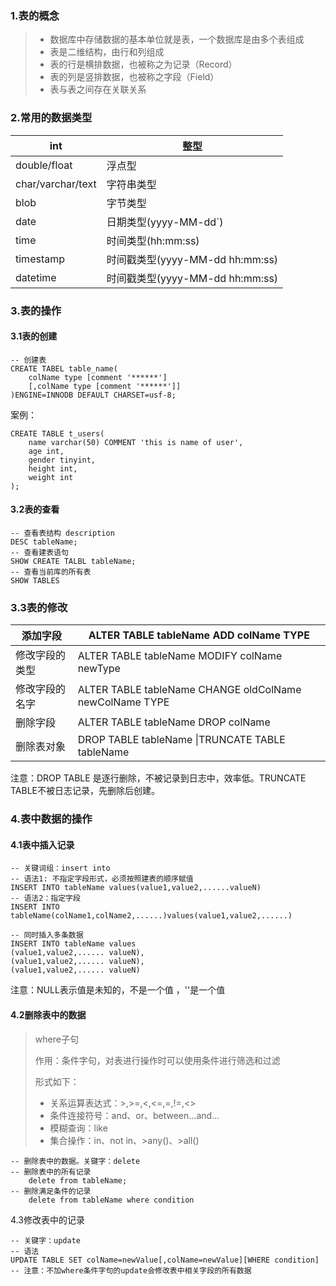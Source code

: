 ### 1.表的概念

> - 数据库中存储数据的基本单位就是表，一个数据库是由多个表组成
> - 表是二维结构，由行和列组成
> - 表的行是横排数据，也被称之为记录（Record）
> - 表的列是竖排数据，也被称之字段（Field）
> - 表与表之间存在关联关系

### 2.常用的数据类型

| int               | 整型                            |
| ----------------- | ------------------------------- |
| double/float      | 浮点型                          |
| char/varchar/text | 字符串类型                      |
| blob              | 字节类型                        |
| date              | 日期类型(yyyy-MM-dd`)           |
| time              | 时间类型(hh:mm:ss)              |
| timestamp         | 时间戳类型(yyyy-MM-dd hh:mm:ss) |
| datetime          | 时间戳类型(yyyy-MM-dd hh:mm:ss) |

### 3.表的操作

#### 3.1表的创建

```mysql
-- 创建表
CREATE TABEL table_name(
	colName type [comment '******']
	[,colName type [comment '******']]
)ENGINE=INNODB DEFAULT CHARSET=usf-8;
```

案例：

```mysql
CREATE TABLE t_users(
	name varchar(50) COMMENT 'this is name of user',
    age int,
    gender tinyint,
    height int,
    weight int
);
```

#### 3.2表的查看

```mysql
-- 查看表结构 description
DESC tableName;
-- 查看建表语句
SHOW CREATE TALBL tableName;
-- 查看当前库的所有表
SHOW TABLES
```

### 3.3表的修改

| 添加字段       | ALTER TABLE tableName ADD colName TYPE                  |
| -------------- | ------------------------------------------------------- |
| 修改字段的类型 | ALTER TABLE tableName MODIFY colName newType            |
| 修改字段的名字 | ALTER TABLE tableName CHANGE oldColName newColName TYPE |
| 删除字段       | ALTER TABLE tableName DROP colName                      |
| 删除表对象     | DROP TABLE tableName \|TRUNCATE TABLE tableName         |

注意：DROP TABLE 是逐行删除，不被记录到日志中，效率低。TRUNCATE TABLE不被日志记录，先删除后创建。



### 4.表中数据的操作

#### 4.1表中插入记录

```mysql
-- 关键词组：insert into
-- 语法1: 不指定字段形式，必须按照建表的顺序赋值
INSERT INTO tableName values(value1,value2,......valueN)
-- 语法2：指定字段
INSERT INTO tableName(colName1,colName2,......)values(value1,value2,......)
```

```mysql
-- 同时插入多条数据
INSERT INTO tableName values
(value1,value2,...... valueN),
(value1,value2,...... valueN),
(value1,value2,...... valueN)
```

注意：NULL表示值是未知的，不是一个值 ，''是一个值

#### 4.2删除表中的数据

> where子句
>
> 作用：条件字句，对表进行操作时可以使用条件进行筛选和过滤
>
> 形式如下：
>
> - 关系运算表达式：>,>=,<,<=,=,!=,<>
> - 条件连接符号：and、or、between…and…
> - 模糊查询：like
> - 集合操作：in、not in、>any()、>all()

```mysql
-- 删除表中的数据。关键字：delete
-- 删除表中的所有记录
	delete from tableName;
-- 删除满足条件的记录
	delete from tableName where condition
```

4.3修改表中的记录

```mysql
-- 关键字：update
-- 语法
UPDATE TABLE SET colName=newValue[,colName=newValue][WHERE condition]
-- 注意：不加where条件字句的update会修改表中相关字段的所有数据
```

